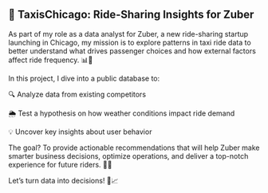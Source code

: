 ## 🚖 TaxisChicago: Ride-Sharing Insights for Zuber

As part of my role as a data analyst for Zuber, a new ride-sharing startup launching in Chicago, my mission is to explore patterns in taxi ride data to better understand what drives passenger choices and how external factors affect ride frequency. 📊🌆

In this project, I dive into a public database to:

🔍 Analyze data from existing competitors

🌦️ Test a hypothesis on how weather conditions impact ride demand

💡 Uncover key insights about user behavior

The goal? To provide actionable recommendations that will help Zuber make smarter business decisions, optimize operations, and deliver a top-notch experience for future riders. 🚗💨

Let’s turn data into decisions! 🧠📈

